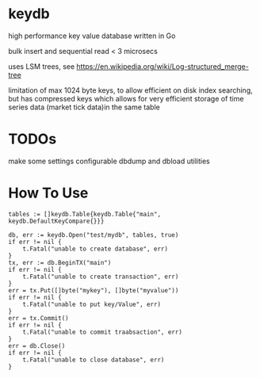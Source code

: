 # keydb

high performance key value database written in Go

bulk insert and sequential read \< 3 microsecs 

uses LSM trees, see https://en.wikipedia.org/wiki/Log-structured_merge-tree

limitation of max 1024 byte keys, to allow efficient on disk index searching, but has
compressed keys which allows for very efficient storage of time series data (market tick data)in the
same table

# TODOs

make some settings configurable
dbdump and dbload utilities
      
# How To Use

	tables := []keydb.Table{keydb.Table{"main", keydb.DefaultKeyCompare{}}}

	db, err := keydb.Open("test/mydb", tables, true)
	if err != nil {
		t.Fatal("unable to create database", err)
	}
	tx, err := db.BeginTX("main")
	if err != nil {
		t.Fatal("unable to create transaction", err)
	}
	err = tx.Put([]byte("mykey"), []byte("myvalue"))
	if err != nil {
		t.Fatal("unable to put key/Value", err)
	}
    err = tx.Commit()
    if err != nil {
        t.Fatal("unable to commit traabsaction", err)
    }
    err = db.Close()
    if err != nil {
        t.Fatal("unable to close database", err)
    }

